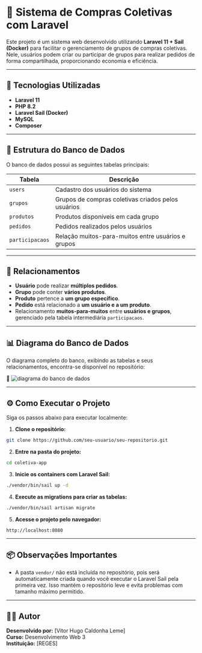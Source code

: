 # 🛒 Sistema de Compras Coletivas com Laravel

Este projeto é um sistema web desenvolvido utilizando **Laravel 11 + Sail (Docker)** para facilitar o gerenciamento de grupos de compras coletivas. Nele, usuários podem criar ou participar de grupos para realizar pedidos de forma compartilhada, proporcionando economia e eficiência.

---

## 🚀 Tecnologias Utilizadas

- **Laravel 11**
- **PHP 8.2**
- **Laravel Sail (Docker)**
- **MySQL**
- **Composer**

---

## 🧱 Estrutura do Banco de Dados

O banco de dados possui as seguintes tabelas principais:

| Tabela          | Descrição                                       |
|-----------------|-------------------------------------------------|
| `users`         | Cadastro dos usuários do sistema                |
| `grupos`        | Grupos de compras coletivas criados pelos usuários |
| `produtos`      | Produtos disponíveis em cada grupo              |
| `pedidos`       | Pedidos realizados pelos usuários               |
| `participacaos` | Relação muitos-para-muitos entre usuários e grupos |

---

## 🔁 Relacionamentos

- **Usuário** pode realizar **múltiplos pedidos**.
- **Grupo** pode conter **vários produtos**.
- **Produto** pertence a **um grupo específico**.
- **Pedido** está relacionado a **um usuário e a um produto**.
- Relacionamento **muitos-para-muitos** entre **usuários e grupos**, gerenciado pela tabela intermediária `participacaos`.

---

## 📊 Diagrama do Banco de Dados

O diagrama completo do banco, exibindo as tabelas e seus relacionamentos, encontra-se disponível no repositório:

📎 ![diagrama do banco de dados](https://github.com/user-attachments/assets/3652646b-38ba-4813-aa79-49b7fdbed4c3)



---

## ⚙️ Como Executar o Projeto

Siga os passos abaixo para executar localmente:

1. **Clone o repositório:**

```bash
git clone https://github.com/seu-usuario/seu-repositorio.git
```

2. **Entre na pasta do projeto:**

```bash
cd coletiva-app
```

3. **Inicie os containers com Laravel Sail:**

```bash
./vendor/bin/sail up -d
```

4. **Execute as migrations para criar as tabelas:**

```bash
./vendor/bin/sail artisan migrate
```

5. **Acesse o projeto pelo navegador:**

```
http://localhost:8080
```

---

## 📦 Observações Importantes

- A pasta `vendor/` não está incluída no repositório, pois será automaticamente criada quando você executar o Laravel Sail pela primeira vez. Isso mantém o repositório leve e evita problemas com tamanho máximo permitido.

---

## 👨‍💻 Autor

**Desenvolvido por:** [Vitor Hugo Caldonha Leme]  
**Curso:** Desenvolvimento Web 3  
**Instituição:** [REGES]

